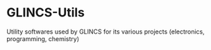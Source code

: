 # GLINCS-Utils
Utility softwares used by GLINCS for its various projects (electronics, programming, chemistry)
